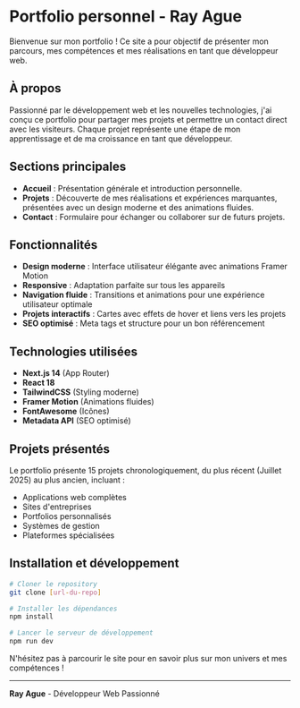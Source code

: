# Portfolio personnel - Ray Ague

Bienvenue sur mon portfolio ! Ce site a pour objectif de présenter mon parcours, mes compétences et mes réalisations en tant que développeur web.

## À propos
Passionné par le développement web et les nouvelles technologies, j'ai conçu ce portfolio pour partager mes projets et permettre un contact direct avec les visiteurs. Chaque projet représente une étape de mon apprentissage et de ma croissance en tant que développeur.

## Sections principales
- **Accueil** : Présentation générale et introduction personnelle.
- **Projets** : Découverte de mes réalisations et expériences marquantes, présentées avec un design moderne et des animations fluides.
- **Contact** : Formulaire pour échanger ou collaborer sur de futurs projets.

## Fonctionnalités
- **Design moderne** : Interface utilisateur élégante avec animations Framer Motion
- **Responsive** : Adaptation parfaite sur tous les appareils
- **Navigation fluide** : Transitions et animations pour une expérience utilisateur optimale
- **Projets interactifs** : Cartes avec effets de hover et liens vers les projets
- **SEO optimisé** : Meta tags et structure pour un bon référencement

## Technologies utilisées
- **Next.js 14** (App Router)
- **React 18**
- **TailwindCSS** (Styling moderne)
- **Framer Motion** (Animations fluides)
- **FontAwesome** (Icônes)
- **Metadata API** (SEO optimisé)

## Projets présentés
Le portfolio présente 15 projets chronologiquement, du plus récent (Juillet 2025) au plus ancien, incluant :
- Applications web complètes
- Sites d'entreprises
- Portfolios personnalisés
- Systèmes de gestion
- Plateformes spécialisées

## Installation et développement
```bash
# Cloner le repository
git clone [url-du-repo]

# Installer les dépendances
npm install

# Lancer le serveur de développement
npm run dev
```

N'hésitez pas à parcourir le site pour en savoir plus sur mon univers et mes compétences !

---

**Ray Ague** - Développeur Web Passionné
